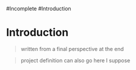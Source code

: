 #Incomplete 
#Introduction

# Introduction

>written from a final perspective at the end

>project definition can also go here I suppose 

